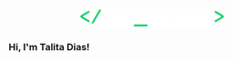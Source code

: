 <div align="center">
 <img width="50%" src="logo-new.png" alt="Github Readme Stats"/>
</div>

### Hi, I'm Talita Dias!
